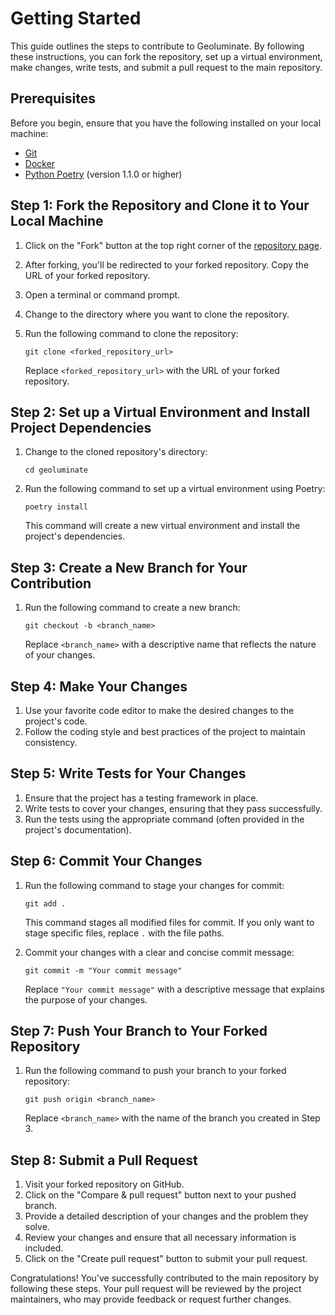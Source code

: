 # Getting Started

This guide outlines the steps to contribute to Geoluminate. By following these instructions, you can fork the repository, set up a virtual environment, make changes, write tests, and submit a pull request to the main repository.

## Prerequisites

Before you begin, ensure that you have the following installed on your local machine:

- [Git](https://git-scm.com/downloads) 
- [Docker](https://docs.docker.com/get-docker/)
- [Python Poetry](https://python-poetry.org/docs/) (version 1.1.0 or higher)

## Step 1: Fork the Repository and Clone it to Your Local Machine

1. Click on the "Fork" button at the top right corner of the [repository page](https://github.com/Geoluminate/geoluminate).
2. After forking, you'll be redirected to your forked repository. Copy the URL of your forked repository.
3. Open a terminal or command prompt.
4. Change to the directory where you want to clone the repository.
5. Run the following command to clone the repository:

   ```shell
   git clone <forked_repository_url>
   ```

   Replace `<forked_repository_url>` with the URL of your forked repository.

## Step 2: Set up a Virtual Environment and Install Project Dependencies

1. Change to the cloned repository's directory:

   ```shell
   cd geoluminate
   ```

2. Run the following command to set up a virtual environment using Poetry:

   ```shell
   poetry install
   ```

   This command will create a new virtual environment and install the project's dependencies.

## Step 3: Create a New Branch for Your Contribution

1. Run the following command to create a new branch:

   ```shell
   git checkout -b <branch_name>
   ```

   Replace `<branch_name>` with a descriptive name that reflects the nature of your changes.

## Step 4: Make Your Changes

1. Use your favorite code editor to make the desired changes to the project's code.
2. Follow the coding style and best practices of the project to maintain consistency.

## Step 5: Write Tests for Your Changes

1. Ensure that the project has a testing framework in place.
2. Write tests to cover your changes, ensuring that they pass successfully.
3. Run the tests using the appropriate command (often provided in the project's documentation).

## Step 6: Commit Your Changes

1. Run the following command to stage your changes for commit:

   ```shell
   git add .
   ```

   This command stages all modified files for commit. If you only want to stage specific files, replace `.` with the file paths.

2. Commit your changes with a clear and concise commit message:

   ```shell
   git commit -m "Your commit message"
   ```

   Replace `"Your commit message"` with a descriptive message that explains the purpose of your changes.

## Step 7: Push Your Branch to Your Forked Repository

1. Run the following command to push your branch to your forked repository:

   ```shell
   git push origin <branch_name>
   ```

   Replace `<branch_name>` with the name of the branch you created in Step 3.

## Step 8: Submit a Pull Request

1. Visit your forked repository on GitHub.
2. Click on the "Compare & pull request" button next to your pushed branch.
3. Provide a detailed description of your changes and the problem they solve.
4. Review your changes and ensure that all necessary information is included.
5. Click on the "Create pull request" button to submit your pull request.

Congratulations! You've successfully contributed to the main repository by following these steps. Your pull request will be reviewed by the project maintainers, who may provide feedback or request further changes.



<!-- 

# Contributor Guidelines

Thank you for your interest in contributing to Geoluminate! We appreciate your time and effort in helping us improve the project. To ensure a smooth and collaborative development process, please follow these guidelines when contributing.

## Getting Started

1. Fork the repository and clone it to your local machine.
2. Set up a virtual environment and install the project dependencies.
3. Create a new branch for your contribution. Choose a descriptive name that reflects the nature of your changes.
4. Make your changes, following the coding style and best practices of the project.
5. Write tests to cover your changes, ensuring that they pass successfully.
6. Commit your changes with a clear and concise commit message.
7. Push your branch to your forked repository.
8. Submit a pull request to the main repository, providing a detailed description of your changes and the problem they solve.

## Coding Style

- Follow the [PEP 8](https://www.python.org/dev/peps/pep-0008/) guidelines for Python code.
- Use meaningful variable and function names that reflect their purpose.
- Write docstrings for classes, functions, and modules to provide clear and concise explanations.
- Use type hints where appropriate to enhance code readability and maintainability.

## Testing

- Write tests for new features, bug fixes, and any changes that may affect the behavior of the application.
- Ensure that all tests pass before submitting a pull request.
- Aim for good test coverage, testing both positive and negative scenarios.

## Documentation

- Update the documentation to reflect any changes made to the project.
- Document new features, APIs, and configurations in a clear and understandable manner.
- Write helpful and concise comments within the code to aid other developers in understanding the implementation.

## Communication

- Be respectful and considerate when communicating with other contributors.
- Use clear and concise language in discussions and issue comments.
- Provide constructive feedback and suggestions to help improve the project.
- Be responsive to comments and questions from other contributors.

## Pull Request Guidelines

- Provide a clear and descriptive title for your pull request.
- Include a detailed description of the changes made and the problem they solve.
- Reference any related issues in your pull request description using the appropriate [GitHub keywords](https://docs.github.com/en/enterprise/2.16/user/github/managing-your-work-on-github/closing-issues-using-keywords).
- Ensure that your branch is up to date with the latest changes from the main repository before submitting the pull request.

## Code of Conduct

Please note that all contributions are subject to our [Code of Conduct](CODE_OF_CONDUCT.md). We expect all contributors to adhere to its guidelines and maintain a respectful and inclusive environment.

We appreciate your contributions and look forward to working with you to make our Django project even better!
 -->
